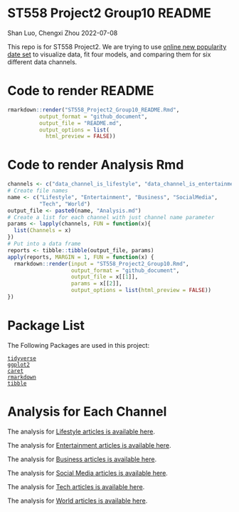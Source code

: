 ST558 Project2 Group10 README
================
Shan Luo, Chengxi Zhou
2022-07-08

This repo is for ST558 Project2. We are trying to use [online new
popularity date
set](https://archive.ics.uci.edu/ml/datasets/Online+News+Popularity) to
visualize data, fit four models, and comparing them for six different
data channels.

# Code to render README

``` r
rmarkdown::render("ST558_Project2_Group10_README.Rmd", 
          output_format = "github_document",
          output_file = "README.md",
          output_options = list(
            html_preview = FALSE))
```

# Code to render Analysis Rmd

``` r
channels <- c("data_channel_is_lifestyle", "data_channel_is_entertainment", "data_channel_is_bus", "data_channel_is_socmed", "data_channel_is_tech", "data_channel_is_world")
# Create file names
name <- c("Lifestyle", "Entertainment", "Business", "SocialMedia",
          "Tech", "World")
output_file <- paste0(name, "Analysis.md")
# Create a list for each channel with just channel name parameter
params <- lapply(channels, FUN = function(x){
  list(Channels = x)
})
# Put into a data frame
reports <- tibble::tibble(output_file, params)
apply(reports, MARGIN = 1, FUN = function(x) {
  rmarkdown::render(input = "ST558_Project2_Group10.Rmd", 
                    output_format = "github_document", 
                    output_file = x[[1]], 
                    params = x[[2]], 
                    output_options = list(html_preview = FALSE)) 
})
```

# Package List

The Following Packages are used in this project:

[`tidyverse`](https://www.tidyverse.org)  
[`ggplot2`](https://ggplot2.tidyverse.org)  
[`caret`](https://topepo.github.io/caret/)  
[`rmarkdown`](https://cran.r-project.org/web/packages/rmarkdown/index.html)  
[`tibble`](https://cran.r-project.org/web/packages/tibble/index.html)

# Analysis for Each Channel

The analysis for [Lifestyle articles is available
here](LifestyleAnalysis.html).

The analysis for [Entertainment articles is available
here](EntertainmentAnalysis.html).

The analysis for [Business articles is available
here](BusinessAnalysis.html).

The analysis for [Social Media articles is available
here](SocialMediaAnalysis.html).

The analysis for [Tech articles is available here](TechAnalysis.html).

The analysis for [World articles is available here](WorldAnalysis.html).
